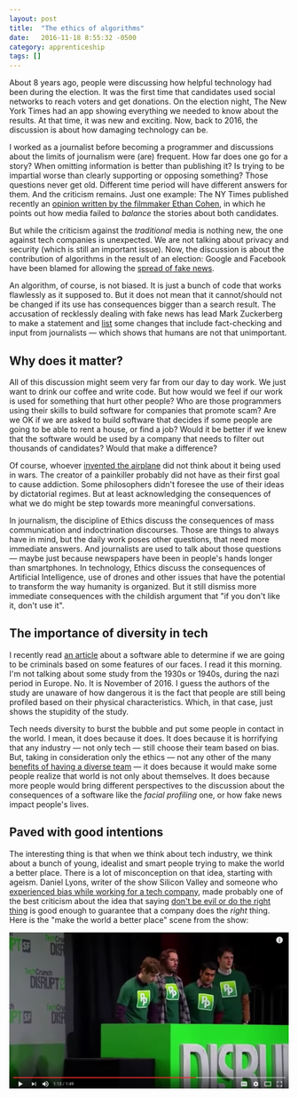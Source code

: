 ```yaml
---
layout: post
title:  "The ethics of algorithms"
date:   2016-11-18 8:55:32 -0500
category: apprenticeship
tags: []
---
```


About 8 years ago, people were discussing how helpful technology had been during the election. It was the first time that candidates used social networks to reach voters and get donations. On the election night, The New York Times had an app showing everything we needed to know about the results. At that time, it was new and exciting. Now, back to 2016, the discussion is about how damaging technology can be.<!--more-->

I worked as a journalist before becoming a programmer and discussions about the limits of journalism were (are) frequent. How far does one go for a story? When omitting information is better than publishing it? Is trying to be impartial worse than clearly supporting or opposing something? Those questions never get old. Different time period will have different answers for them. And the criticism remains. Just one example: The NY Times published recently an [opinion written by the filmmaker Ethan Cohen](http://www.nytimes.com/2016/11/13/opinion/sunday/2016-election-thank-you-notes.html), in which he points out how media failed to *balance* the stories about both candidates.

But while the criticism against the *traditional* media is nothing new, the one against tech companies is unexpected. We are not talking about privacy and security (which is still an important issue). Now, the discussion is about the contribution of algorithms in the result of an election: Google and Facebook have been blamed for allowing the [spread of fake news](https://www.washingtonpost.com/news/the-intersect/wp/2016/11/17/facebook-fake-news-writer-i-think-donald-trump-is-in-the-white-house-because-of-me/).

An algorithm, of course, is not biased. It is just a bunch of code that works flawlessly as it supposed to. But it does not mean that it cannot/should not be changed if its use has consequences bigger than a search result. The accusation of recklessly dealing with fake news has lead Mark Zuckerberg to make a statement and [list](https://www.facebook.com/zuck/posts/10103269806149061) some changes that include fact-checking and input from journalists &mdash; which shows that humans are not that unimportant.

## Why does it matter?

All of this discussion might seem very far from our day to day work. We just want to drink our coffee and write code. But how would we feel if our work is used for something that hurt other people? Who are those programmers using their skills to build software for companies that promote scam? Are we OK if we are asked to build software that decides if some people are going to be able to rent a house, or find a job? Would it be better if we knew that the software would be used by a company that needs to filter out thousands of candidates? Would that make a difference?

Of course, whoever [invented the airplane](http://www.cnn.com/2013/06/07/travel/wright-brothers-first-flight-fight/) did not think about it being used in wars. The creator of a painkiller probably did not have as their first goal to cause addiction. Some philosophers didn't foresee the use of their ideas by dictatorial regimes. But at least acknowledging the consequences of what we do might be step towards more meaningful conversations.

In journalism, the discipline of Ethics discuss the consequences of mass communication and indoctrination discourses. Those are things to always have in mind, but the daily work poses other questions, that need more immediate answers. And journalists are used to talk about those questions &mdash; maybe just because newspapers have been in people's hands longer than smartphones. In technology, Ethics discuss the consequences of Artificial Intelligence, use of drones and other issues that have the potential to transform the way humanity is organized. But it still dismiss more immediate consequences with the childish argument that "if you don't like it, don't use it".

## The importance of diversity in tech

I recently read [an article](https://theintercept.com/2016/11/18/troubling-study-says-artificial-intelligence-can-predict-who-will-be-criminals-based-on-facial-features/) about a software able to determine if we are going to be criminals based on some features of our faces. I read it this morning. I'm not talking about some study from the 1930s or 1940s, during the nazi period in Europe. No. It is November of 2016. I guess the authors of the study are unaware of how dangerous it is the fact that people are still being profiled based on their physical characteristics. Which, in that case, just shows the stupidity of the study.

Tech needs diversity to burst the bubble and put some people in contact in the world. I mean, it does because it does. It does because it is horrifying that any industry &mdash; not only tech &mdash; still choose their team based on bias. But, taking in consideration only the ethics &mdash; not any other of the many [benefits of having a diverse team](http://www.forbes.com/sites/ekaterinawalter/2014/01/14/reaping-the-benefits-of-diversity-for-modern-business-innovation/#4f6c57266476) &mdash; it does because it would make some people realize that world is not only about themselves. It does because more people would bring different perspectives to the discussion about the consequences of a software like the *facial profiling* one, or how fake news impact people's lives.

## Paved with good intentions

The interesting thing is that when we think about tech industry, we think about a bunch of young, idealist and smart people trying to make the world a better place. There is a lot of misconception on that idea, starting with ageism. Daniel Lyons, writer of the show Silicon Valley and someone who [experienced bias while working for a tech company](http://observer.com/2016/04/when-it-comes-to-age-bias-tech-companies-dont-even-bother-to-lie/), made probably one of the best criticism about the idea that saying [don't be evil or do the right thing](http://blogs.wsj.com/digits/2015/10/02/as-google-becomes-alphabet-dont-be-evil-vanishes/) is good enough to guarantee that a company does the *right* thing. Here is the "make the world a better place" scene from the show:

[![Silicon Valley, make the world a better place](/images/siliconvalley.png)](https://www.youtube.com/watch?v=J-GVd_HLlps&t=4s)
